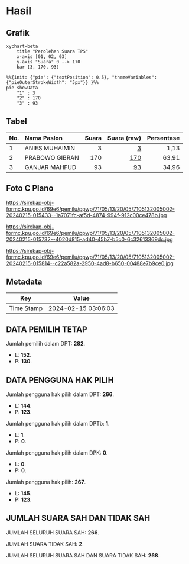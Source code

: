 # Hasil

## Grafik

```mermaid
xychart-beta
    title "Perolehan Suara TPS"
    x-axis [01, 02, 03]
    y-axis "Suara" 0 --> 170
    bar [3, 170, 93]
```

```mermaid
%%{init: {"pie": {"textPosition": 0.5}, "themeVariables": {"pieOuterStrokeWidth": "5px"}} }%%
pie showData
    "1" : 3
    "2" : 170
    "3" : 93
```

## Tabel

| No. | Nama Paslon    | Suara | Suara (raw) | Persentase |
|:--- |:-------------- | -----:| -----------:| ----------:|
| 1   | ANIES MUHAIMIN | 3     | [3][p-1]    | 1,13       |
| 2   | PRABOWO GIBRAN | 170   | [170][p-2]  | 63,91      |
| 3   | GANJAR MAHFUD  | 93    | [93][p-3]   | 34,96      |


[p-1]: https://github.com/gigit-pemilu/pemilu-2024-71-sulawesi-utara/blob/main/pilpres/hitung-suara/sub/71-sulawesi-utara/sub/05-minahasa-selatan/sub/13-tareran/sub/2005-rumoong-atas/sub/002-tps/sub/paslon-1.txt
[p-2]: https://github.com/gigit-pemilu/pemilu-2024-71-sulawesi-utara/blob/main/pilpres/hitung-suara/sub/71-sulawesi-utara/sub/05-minahasa-selatan/sub/13-tareran/sub/2005-rumoong-atas/sub/002-tps/sub/paslon-2.txt
[p-3]: https://github.com/gigit-pemilu/pemilu-2024-71-sulawesi-utara/blob/main/pilpres/hitung-suara/sub/71-sulawesi-utara/sub/05-minahasa-selatan/sub/13-tareran/sub/2005-rumoong-atas/sub/002-tps/sub/paslon-3.txt

## Foto C Plano

https://sirekap-obj-formc.kpu.go.id/69e6/pemilu/ppwp/71/05/13/20/05/7105132005002-20240215-015433--1a7071fc-af5d-4874-994f-912c00ce478b.jpg

https://sirekap-obj-formc.kpu.go.id/69e6/pemilu/ppwp/71/05/13/20/05/7105132005002-20240215-015732--4020d815-ad40-45b7-b5c0-6c32613369dc.jpg

https://sirekap-obj-formc.kpu.go.id/69e6/pemilu/ppwp/71/05/13/20/05/7105132005002-20240215-015814--c22a582a-2950-4ad8-b650-00488e7b9ce0.jpg


## Metadata

| Key        | Value               |
| ---------- | ------------------- |
| Time Stamp | 2024-02-15 03:06:03 |


## DATA PEMILIH TETAP

Jumlah pemilih dalam DPT: **282**.
 * L: **152**.
 * P: **130**.

## DATA PENGGUNA HAK PILIH

Jumlah pengguna hak pilih dalam DPT: **266**.
 * L: **144**.
 * P: **123**.

Jumlah pengguna hak pilih dalam DPTb: **1**.
 * L: **1**.
 * P: **0**.

Jumlah pengguna hak pilih dalam DPK: **0**.
 * L: **0**.
 * P: **0**.

Jumlah pengguna hak pilih: **267**.
 * L: **145**.
 * P: **123**.

## JUMLAH SUARA SAH DAN TIDAK SAH

JUMLAH SELURUH SUARA SAH: **266**.

JUMLAH SUARA TIDAK SAH: **2**.

JUMLAH SELURUH SUARA SAH DAN SUARA TIDAK SAH: **268**.


